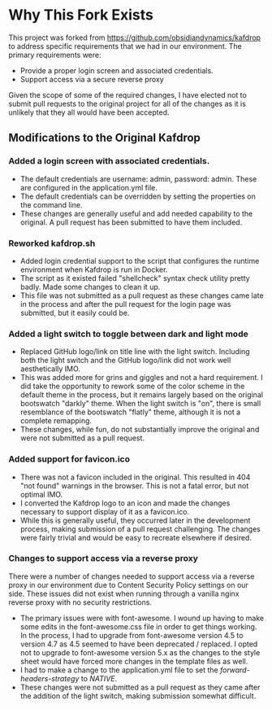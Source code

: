 # Why This Fork Exists

This project was forked from https://github.com/obsidiandynamics/kafdrop
to address specific requirements that we had in our environment.
The primary requirements were:

* Provide a proper login screen and associated credentials.
* Support access via a secure reverse proxy

Given the scope of some of the required changes, I have elected not
to submit pull requests to the original project for all of the changes
as it is unlikely that they all would have been accepted.

## Modifications to the Original Kafdrop

### Added a login screen with associated credentials. 
* The default credentials are username: admin, password: admin. These
are configured in the application.yml file.
* The default credentials can be overridden by setting the properties 
on the command line.
* These changes are generally useful and add needed capability to
the original. A pull request has been submitted to have them included.

### Reworked kafdrop.sh 
* Added login credential support to the script that configures the runtime
environment when Kafdrop is run in Docker.
* The script as it existed failed "shellcheck" syntax check utility 
pretty badly. Made some changes to clean it up.
* This file was not submitted as a pull request as these
changes came late in the process and after the pull request for
the login page was submitted, but it easily could be.

### Added a light switch to toggle between dark and light mode
* Replaced GitHub logo/link on title line with the light switch. 
Including both the light switch and the GitHub logo/link did not
work well aesthetically IMO.
* This was added more for grins and giggles and not a hard requirement.
I did take the opportunity to rework some of the color scheme in the
default theme in the process, but it remains largely based on the
original bootswatch "darkly" theme. When the light switch is "on", 
there is small resemblance of the bootswatch "flatly" theme, although
it is not a complete remapping.
* These changes, while fun, do not substantially improve the original
and were not submitted as a pull request.

### Added support for favicon.ico
* There was not a favicon included in the original. This resulted in
404 "not found" warnings in the browser. This is not a fatal error,
but not optimal IMO.
* I converted the Kafdrop logo to an icon and made the changes necessary
to support display of it as a favicon.ico.
* While this is generally useful, they occurred later in the development
process, making submission of a pull request challenging. The changes 
were fairly trivial and would be easy to recreate elsewhere if desired.

### Changes to support access via a reverse proxy
There were a number of changes needed to support access via a
reverse proxy in our environment due to Content Security Policy settings 
on our side. These issues did not exist when running through a vanilla
nginx reverse proxy with no security restrictions.
* The primary issues were with font-awesome. I wound up having to make
some edits in the font-awesome.css file in order to get things working.
In the process, I had to upgrade from font-awesome version 4.5 to
version 4.7 as 4.5 seemed to have been deprecated / replaced. I opted 
not to upgrade to font-awesome version 5.x as the changes to the 
style sheet would have forced more changes in the template files as well.
* I had to make a change to the application.yml file to 
set the *forward-headers-strategy* to *NATIVE*.
* These changes were not submitted as a pull request as they came
after the addition of the light switch, making submission somewhat
difficult.


